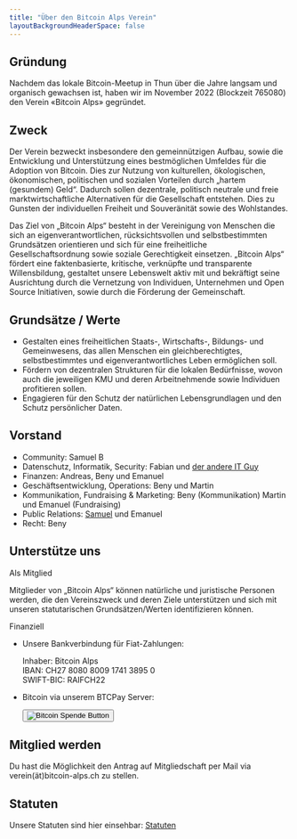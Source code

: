 ```yaml
---
title: "Über den Bitcoin Alps Verein"
layoutBackgroundHeaderSpace: false
---
```


## Gründung

Nachdem das lokale Bitcoin-Meetup in Thun über die Jahre langsam und organisch gewachsen ist, haben wir im November 2022 (Blockzeit 765080) den Verein «Bitcoin Alps» gegründet.

## Zweck

Der Verein bezweckt insbesondere den gemeinnützigen Aufbau, sowie die Entwicklung und Unterstützung eines bestmöglichen Umfeldes für die Adoption von Bitcoin. Dies zur Nutzung von kulturellen, ökologischen, ökonomischen, politischen und sozialen Vorteilen durch „hartem (gesundem) Geld“. Dadurch sollen dezentrale, politisch neutrale und freie marktwirtschaftliche Alternativen für die Gesellschaft entstehen. Dies zu Gunsten der individuellen Freiheit und Souveränität sowie des Wohlstandes.

Das Ziel von „Bitcoin Alps“ besteht in der Vereinigung von Menschen die sich an eigenverantwortlichen, rücksichtsvollen und selbstbestimmten Grundsätzen orientieren und sich für eine freiheitliche Gesellschaftsordnung sowie soziale Gerechtigkeit einsetzen. „Bitcoin Alps“ fördert eine faktenbasierte, kritische, verknüpfte und transparente Willensbildung, gestaltet unsere Lebenswelt aktiv mit und bekräftigt seine Ausrichtung durch die Vernetzung von Individuen, Unternehmen und Open Source Initiativen, sowie durch die Förderung der Gemeinschaft.

## Grundsätze / Werte

- Gestalten eines freiheitlichen Staats-, Wirtschafts-, Bildungs- und Gemeinwesens, das allen Menschen ein gleichberechtigtes, selbstbestimmtes und eigenverantwortliches Leben ermöglichen soll.
- Fördern von dezentralen Strukturen für die lokalen Bedürfnisse, wovon auch die jeweiligen KMU und deren Arbeitnehmende sowie Individuen profitieren sollen.
- Engagieren für den Schutz der natürlichen Lebensgrundlagen und den Schutz persönlicher Daten.

## Vorstand

- Community: Samuel B
- Datenschutz, Informatik, Security: Fabian und [der andere IT Guy](https://github.com/the-other-it-guy "der andere IT Guy Link")
- Finanzen: Andreas, Beny und Emanuel
- Geschäftsentwicklung, Operations: Beny und Martin
- Kommunikation, Fundraising & Marketing: Beny (Kommunikation) Martin und Emanuel (Fundraising)
- Public Relations: [Samuel](https://twitter.com/samuelkullmann "Samuel Link") und Emanuel
- Recht: Beny

## Unterstütze uns

Als Mitglied

Mitglieder von „Bitcoin Alps“ können natürliche und juristische Personen werden, die den Vereinszweck und deren Ziele unterstützen und sich mit unseren statutarischen Grundsätzen/Werten identifizieren können.

Finanziell

- Unsere Bankverbindung für Fiat-Zahlungen:

  Inhaber: Bitcoin Alps<br />
  IBAN: CH27 8080 8009 1741 3895 0<br />
  SWIFT-BIC: RAIFCH22

- Bitcoin via unserem BTCPay Server:<form method="POST" action="https://pay.bitcoin-alps.ch/apps/2nZQ6Cw5dBZaDDc9udjNso2SRLMm/pos">
  <input type="hidden" name="redirectUrl" value="https://www.bitcoin-alps.ch/spende_danke" />
  <button type="submit" name="choiceKey" value="bitcoin alps spende"><img src="/img/bitcoin_spenden.svg" alt="Bitcoin Spende Button"></button>
</form>

## Mitglied werden

Du hast die Möglichkeit den Antrag auf Mitgliedschaft per Mail via\
verein(ät)bitcoin-alps.ch zu stellen.

## Statuten

Unsere Statuten sind hier einsehbar: [Statuten](/docs/Statuten_Bitcoin_Alps_V02.00.pdf)
